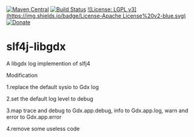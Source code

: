 [![Maven Central](https://maven-badges.herokuapp.com/maven-central/de.longri.slf4j-libgdx/slf4j-libgdx/badge.svg)](https://maven-badges.herokuapp.com/maven-central/de.longri.slf4j-libgdx/slf4j-libgdx)
[![Build Status](https://travis-ci.org/Longri/slf4j-libgdx.svg?branch=master)](https://travis-ci.org/Longri/slf4j-libgdx)
[![License: LGPL v3](https://img.shields.io/badge/License-Apache License%20v2-blue.svg)](http://www.apache.org/licenses/LICENSE-2.0)
[![Donate](https://img.shields.io/badge/Donate-PayPal-green.svg)](https://www.paypal.com/cgi-bin/webscr?cmd=_flow&SESSION=1LmDZCRTX-tGafdNmjcIpWyAbMyd99AOLWyqnXmbE1_tNPS5-PZtjXsMmGe&dispatch=5885d80a13c0db1f8e263663d3faee8d333dc9aadeed3fe0b5b299d55fd35542)


slf4j-libgdx
============

A libgdx log implemention of slfj4

Modification

1.replace the default sysio to Gdx log

2.set the default log level to debug

3.map trace and debug to Gdx.app.debug, info to Gdx.app.log, warn and error to Gdx.app.error

4.remove some useless code

